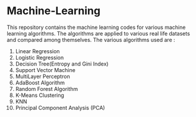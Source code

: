 # Machine-Learning
This repository contains the machine learning codes for various machine learning algorithms. The algorithms are applied to various real life datasets and compared among themselves.
The various algorithms used are :
1. Linear Regression
2. Logistic Regression
3. Decision Tree(Entropy and Gini Index)
4. Support Vector Machine
5. MultiLayer Perceptron
6. AdaBoost Algorithm
7. Random Forest Algorithm
8. K-Means Clustering
9. KNN
10. Principal Component Analysis (PCA)

